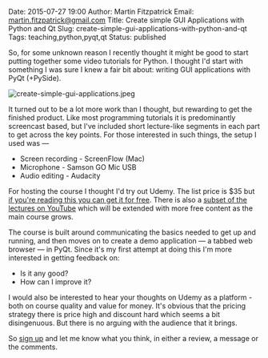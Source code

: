 Date: 2015-07-27 19:00
Author: Martin Fitzpatrick
Email: martin.fitzpatrick@gmail.com
Title: Create simple GUI Applications with Python and Qt
Slug: create-simple-gui-applications-with-python-and-qt
Tags: teaching,python,pyqt,qt
Status: published

So, for some unknown reason I recently thought it might be good to start 
putting together some video tutorials for Python.  I thought I'd start with 
something I was sure I knew a fair bit about: writing GUI applications with 
PyQt (+PySide). 

![create-simple-gui-applications.jpeg](/images/create-simple-gui-applications.jpeg)

It turned out to be a lot more work than I thought, but rewarding to get the
finished product. Like most programming tutorials it is predominantly screencast
based, but I've included short lecture-like segments in each part to get
across the key points. For those interested in such things, the setup I used was —

* Screen recording - ScreenFlow (Mac)
* Microphone - Samson GO Mic USB
* Audio editing - Audacity

For hosting the course I thought I'd try out Udemy. The list price is $35
but [if you're reading this you can get it for free](https://www.udemy.com/create-simple-gui-applications-with-python-and-qt/?couponCode=BLOG2015). There is also a 
[subset of the lectures on YouTube](https://www.youtube.com/playlist?list=PL7mapoMMlatoa2GFxoNNKU0CC9sBdsTuy) which will be extended with more free content as the main course grows.

The course is built around communicating the basics needed to get up and running, and then moves on to create a demo application — a tabbed web browser — in PyQt. Since it's my first attempt at doing this I'm more interested in getting feedback on: 

* Is it any good?
* How can I improve it?

I would also be interested to hear your thoughts on Udemy as a platform - both
on course quality and value for money. It's obvious that the pricing
strategy there is price high and discount hard which seems a bit disingenuous.
But there is no arguing with the audience that it brings. 

So [sign up](https://www.udemy.com/create-simple-gui-applications-with-python-and-qt/?couponCode=BLOG2015)
and let me know what you think, in either a review, a message or the comments.


